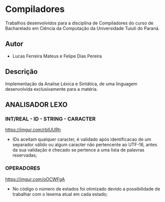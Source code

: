 # Compiladores
Trabalhos desenvolvidos para a disciplina de Compiladores do curso
de Bacharelado em Ciência da Computação da Universidade Tuiuti do Paraná.

## Autor

- Lucas Ferreira Mateus e Felipe Dias Pereira

## Descrição

Implementação da Analise Léxica e Sintática, de uma linguagem desenvolvida exclusivamente para a matéria.

## ANALISADOR LEXO 

### INT/REAL - ID - STRING - CARACTER
https://imgur.com/rbIUURh

- IDs aceitam qualquer caracter, é validado após identificacao de um separador válido ou algum caracter não pertencente ao UTF-16, antes da sua validação é checado se pertence a uma lista de palavras reservadas; 

### OPERADORES
https://imgur.com/oOCWFgA

- No código o número de estados foi otimizado devido a possibilidade de trabalhar com o lexema atual em cada estado;
